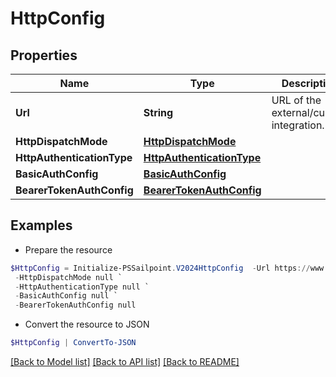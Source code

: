 # HttpConfig
## Properties

Name | Type | Description | Notes
------------ | ------------- | ------------- | -------------
**Url** | **String** | URL of the external/custom integration. | 
**HttpDispatchMode** | [**HttpDispatchMode**](HttpDispatchMode.md) |  | 
**HttpAuthenticationType** | [**HttpAuthenticationType**](HttpAuthenticationType.md) |  | [optional] 
**BasicAuthConfig** | [**BasicAuthConfig**](BasicAuthConfig.md) |  | [optional] 
**BearerTokenAuthConfig** | [**BearerTokenAuthConfig**](BearerTokenAuthConfig.md) |  | [optional] 

## Examples

- Prepare the resource
```powershell
$HttpConfig = Initialize-PSSailpoint.V2024HttpConfig  -Url https://www.example.com `
 -HttpDispatchMode null `
 -HttpAuthenticationType null `
 -BasicAuthConfig null `
 -BearerTokenAuthConfig null
```

- Convert the resource to JSON
```powershell
$HttpConfig | ConvertTo-JSON
```

[[Back to Model list]](../README.md#documentation-for-models) [[Back to API list]](../README.md#documentation-for-api-endpoints) [[Back to README]](../README.md)

